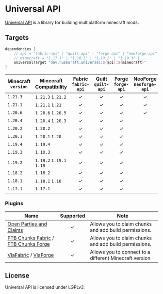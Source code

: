 # Universal API

[Universal API]() is a library for building multiplatform minecraft mods.

## Targets

```groovy
dependencies {
    // api = "fabric-api" | "quilt-api" | "forge-api" | "neoforge-api" | ...
    // minecraft = "1.17.1" | "1.18.1" | "1.19.2" | "1.19.3" | ...
    universalTarget "dev.huskuraft.universal:${api}:${minecraft}"
}
```

| Minecraft <br/>`version` | Minecraft Compatibility  | Fabric <br/> `fabric-api` | Quilt <br/> `quilt-api` | Forge <br/> `forge-api` | NeoForge <br/> `neoforge-api` |
|--------------------------|--------------------------|:-------------------------:|:-----------------------:|:-----------------------:|:-----------------------------:|
| `1.21.3`                 | `1.21.3` `1.21.2`        |          &check;          |         &check;         |         &check;         |            &check;            |
| `1.21.1`                 | `1.21.1` `1.21`          |          &check;          |         &check;         |         &check;         |            &check;            |
| `1.20.6`                 | `1.20.6` `1.20.5`        |          &check;          |         &check;         |         &check;         |            &check;            |
| `1.20.4`                 | `1.20.4` `1.20.3`        |          &check;          |         &check;         |         &check;         |                               |
| `1.20.2`                 | `1.20.2`                 |          &check;          |         &check;         |         &check;         |                               |
| `1.20.1`                 | `1.20.1` `1.20`          |          &check;          |         &check;         |         &check;         |                               |
| `1.19.4`                 | `1.19.4`                 |          &check;          |         &check;         |         &check;         |                               |
| `1.19.3`                 | `1.19.3`                 |          &check;          |         &check;         |         &check;         |                               |
| `1.19.2`                 | `1.19.2` `1.19.1` `1.19` |          &check;          |         &check;         |         &check;         |                               |
| `1.18.2`                 | `1.18.2`                 |          &check;          |         &check;         |         &check;         |                               |
| `1.18.1`                 | `1.18.1` `1.18`          |          &check;          |         &check;         |         &check;         |                               |
| `1.17.1`                 | `1.17.1`                 |          &check;          |         &check;         |         &check;         |                               |

### Plugins

| Name                                                                                                                                                                    | Supported | Note                                                   |
|-------------------------------------------------------------------------------------------------------------------------------------------------------------------------|:---------:|--------------------------------------------------------|
| [Open Parties and Claims](https://modrinth.com/mod/open-parties-and-claims)                                                                                             |  &check;  | Allows you to claim chunks and add build permissions.  |
| [FTB Chunks Fabric](https://www.curseforge.com/minecraft/mc-mods/ftb-chunks-fabric) / [FTB Chunks Forge](https://www.curseforge.com/minecraft/mc-mods/ftb-chunks-forge) |  &check;  | Allows you to claim chunks and add build permissions.  |
| [ViaFabric](https://github.com/ViaVersion/ViaFabric) / [ViaForge](https://github.com/ViaVersion/ViaForge)                                                               |  &check;  | Allows you to connect to a different Minecraft version |

## License

Universal API is licensed under LGPLv3.
